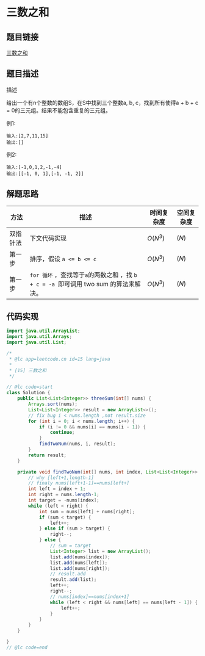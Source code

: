
#  三数之和

## 题目链接

[三数之和](https://leetcode-cn.com/problems/3sum/)

## 题目描述

描述

给出一个有n个整数的数组S，在S中找到三个整数a, b, c，找到所有使得a + b + c = 0的三元组。结果不能包含重复的三元组。

例1:

```shell
输入:[2,7,11,15]
输出:[]
```
例2:
```shell
输入:[-1,0,1,2,-1,-4]
输出:[[-1, 0, 1],[-1, -1, 2]]
```

## 解题思路
| 方法  |描述 |时间复杂度 |空间复杂度|
|---|---|---|---|
|  双指针法 | 下文代码实现  |$O(N^3)$|$(N)$|
|  第一步 | 排序，假设 `a <= b <= c`  |$O(N^3)$|$(N)$|
|  第一步 | `for 循环` ，查找等于`a`的两数之和 ，找 `b + c = -a `即可调用 two sum 的算法来解决。  | $O(N^3)$|$(N)$|





## 代码实现

```java
import java.util.ArrayList;
import java.util.Arrays;
import java.util.List;

/*
 * @lc app=leetcode.cn id=15 lang=java
 *
 * [15] 三数之和
 */

// @lc code=start
class Solution {
    public List<List<Integer>> threeSum(int[] nums) {
        Arrays.sort(nums);
        List<List<Integer>> result = new ArrayList<>();
        // fix bug i < nums.length ,not result.size
        for (int i = 0; i < nums.length; i++) {
            if (i != 0 && nums[i] == nums[i - 1]) {
                continue;
            }
            findTwoNum(nums, i, result);
        }
        return result;
    }

    private void findTwoNum(int[] nums, int index, List<List<Integer>> result) {
        // why [left+1,length-1]
        // finaly nums[left+1-1]==nums[left+]
        int left = index + 1;
        int right = nums.length-1;
        int target = -nums[index];
        while (left < right) {
            int sum = nums[left] + nums[right];
            if (sum < target) {
                left++;
            } else if (sum > target) {
                right--;
            } else {
                // sum = target
                List<Integer> list = new ArrayList();
                list.add(nums[index]);
                list.add(nums[left]);
                list.add(nums[right]);
                // result.add
                result.add(list);
                left++;
                right--;
                // nums[index]==nums[index+1]
                while (left < right && nums[left] == nums[left - 1]) {
                    left++;
                }
            }
        }
    }

}
// @lc code=end

```